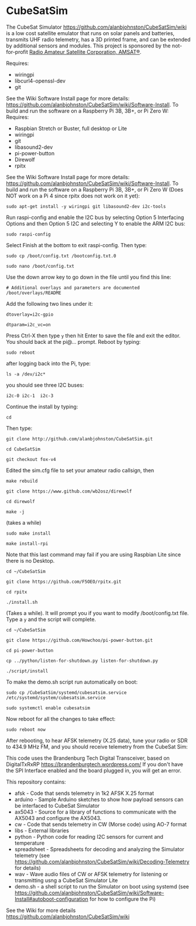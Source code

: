 # CubeSatSim

The CubeSat Simulator https://github.com/alanbjohnston/CubeSatSim/wiki is a low cost satellite emulator that runs on solar panels and batteries, transmits UHF radio telemetry, has a 3D printed frame, and can be extended by additional sensors and modules.  This project is sponsored by the not-for-profit [Radio Amateur Satellite Corporation, AMSAT®](https://amsat.org).

Requires:
- wiringpi
- libcurl4-openssl-dev
- git

See the Wiki Software Install page for more details: https://github.com/alanbjohnston/CubeSatSim/wiki/Software-Install. To build and run the software on a Raspberry Pi 3B, 3B+, or Pi Zero W:
Requires:
- Raspbian Stretch or Buster, full desktop or Lite 
- wiringpi
- git
- libasound2-dev
- pi-power-button
- Direwolf
- rpitx

See the Wiki Software Install page for more details: https://github.com/alanbjohnston/CubeSatSim/wiki/Software-Install. To build and run the software on a Raspberry Pi 3B, 3B+, or Pi Zero W (Does NOT work on a Pi 4 since rpitx does not work on it yet):

`sudo apt-get install -y wiringpi git libasound2-dev i2c-tools`

Run raspi-config and enable the I2C bus by selecting Option 5 Interfacing Options and then Option 5 I2C and selecting Y to enable the ARM I2C bus:

`sudo raspi-config`

Select Finish at the bottom to exit raspi-config. Then type:

`sudo cp /boot/config.txt /bootconfig.txt.0`

`sudo nano /boot/config.txt`

Use the down arrow key to go down in the file until you find this line:

`# Additional overlays and parameters are documented /boot/overlays/README `

Add the following two lines under it:

`dtoverlay=i2c-gpio`

`dtparam=i2c_vc=on`

Press Ctrl-X then type `y` then hit Enter to save the file and exit the editor. You should back at the pi@... prompt. Reboot by typing:

`sudo reboot`

after logging back into the Pi, type:

`ls -a /dev/i2c*`

you should see three I2C buses:

`i2c-0 i2c-1  i2c-3`

Continue the install by typing:

`cd`

Then type:

`git clone http://github.com/alanbjohnston/CubeSatSim.git`

`cd CubeSatSim`

`git checkout fox-v4`

Edited the sim.cfg file to set your amateur radio callsign, then 

`make rebuild`

`git clone https://www.github.com/wb2osz/direwolf`

`cd direwolf`

`make -j`

(takes a while)

`sudo make install`

`make install-rpi`

Note that this last command may fail if you are using Raspbian Lite since there is no Desktop.

`cd ~/CubeSatSim`

`git clone https://github.com/F5OEO/rpitx.git`

`cd rpitx`

`./install.sh`

(Takes a while).  It will prompt you if you want to modify /boot/config.txt file.  Type a `y` and the script will complete.

`cd ~/CubeSatSim`

`git clone https://github.com/Howchoo/pi-power-button.git`

`cd pi-power-button`

`cp ../python/listen-for-shutdown.py listen-for-shutdown.py`

`./script/install`

To make the demo.sh script run automatically on boot:

`sudo cp /CubeSatSim/systemd/cubesatsim.service /etc/systemd/system/cubesatsim.service`

`sudo systemctl enable cubesatsim`

Now reboot for all the changes to take effect:

`sudo reboot now`

After rebooting, to hear AFSK telemetry (X.25 data), tune your radio or SDR to 434.9 MHz FM, and you should receive telemetry from the CubeSat Sim:


This code uses the Brandenburg Tech Digital Transceiver, based on DigitalTxRxRP  https://brandenburgtech.wordpress.com/ If you don't have the SPI Interface enabled and the board plugged in, you will get an error.

This repository contains:
     
  - afsk - Code that sends telemetry in 1k2 AFSK X.25 format
 - arduino - Sample Arduino sketches to show how payload sensors can be interfaced to CubeSat Simulator
 - ax5043 - Source for a library of functions to communicate with the AX5043 and configure the AX5043.
 - cw - Code that sends telemetry in CW (Morse code) using AO-7 format
 - libs - External libraries
 - python - Python code for reading I2C sensors for current and temperature
 - spreadsheet - Spreadsheets for decoding and analyzing the Simulator telemetry (see https://github.com/alanbjohnston/CubeSatSim/wiki/Decoding-Telemetry for details)
 - wav - Wave audio files of CW or AFSK telemetry for listening or transmitting usng a CubeSat Simulator Lite
 - demo.sh - a shell script to run the Simulator on boot using systemd (see https://github.com/alanbjohnston/CubeSatSim/wiki/Software-Install#autoboot-configuration for how to configure the Pi)

See the Wiki for more details https://github.com/alanbjohnston/CubeSatSim/wiki
